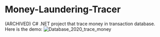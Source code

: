 # Money-Laundering-Tracer
(ARCHIVED) C# .NET project that trace money in transaction database. Here is the demo:
![Database_2020_trace_money](https://github.com/user-attachments/assets/be714571-b15f-429f-a2ed-a2f624a4a7eb)
